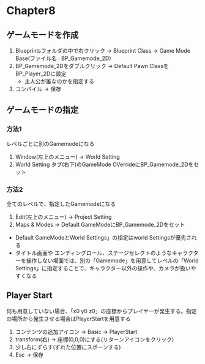 # Chapter8

## ゲームモードを作成
1. Blueprintsフォルダの中で右クリック -> Blueprint Class -> Game Mode Base(ファイル名 : BP_Gamemode_2D)
2. BP_Gamemode_2Dをダブルクリック -> Default Pawn ClassをBP_Player_2Dに設定
    - 主人公が誰なのかを指定する
3. コンパイル -> 保存
## ゲームモードの指定 
### 方法1
レベルごとに別のGamemodeになる
1. Window(左上のメニュー) -> World Setting
2. World Setting タブ(右下)のGameMode OVerrideにBP_Gamemode_2Dをセット
### 方法2
全てのレベルで、指定したGamemodeになる
1. Edit(左上のメニュー) -> Project Setting
2. Maps & Modes -> Default GameModeにBP_Gamemode_2Dをセット

- Default GameModeとWorld Settings」の指定はworld Settingsが優先される 
- タイトル画面や エンディングロール、ステージセレクトのようなキャラクターを操作しない場面では、別の「Gamemode」を用意してレベルの「World Settings」に指定することで、キャラクター以外の操作や、カメラが扱いやすくなる
## Player Start
何も用意していない場合、「x0 y0 z0」の座標からプレイヤーが発生する。指定の場所から発生させる場合はPlayerStartを用意する
1. コンテンツの追加アイコン -> Basic -> PlayerStart
2. transform(右) -> 座標(0,0,0)にする(リターンアイコンをクリック)
3. 少し右にずらす(ずれた位置にスポーンする)
4. Esc -> 保存
